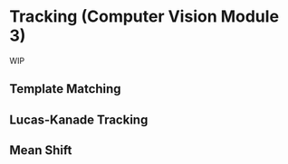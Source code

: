 # Tracking (Computer Vision Module 3)

WIP

## Template Matching

## Lucas-Kanade Tracking

## Mean Shift